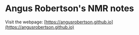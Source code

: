 # Angus Robertson's NMR notes

Visit the webpage: [https://angusrobertson.github.io](https://angusrobertson.github.io)


